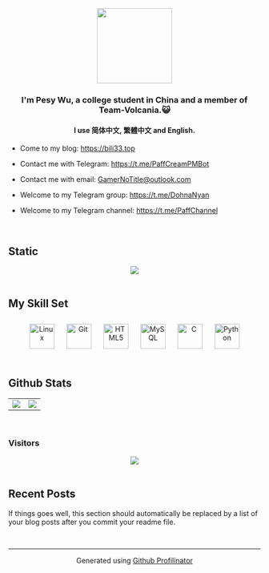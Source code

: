 <div align="center">
<img src="https://avatars.githubusercontent.com/u/28426291" align="center" height="150" width="150" />
</div>  
  

### <div align="center">I'm Pesy Wu, a college student in China and a member of Team-Volcania.😺</div>  
  

#### <div align="center">I use 简体中文, 繁體中文 and English.</div>  
  

- Come to my blog: https://bili33.top  
  

- Contact me with Telegram: https://t.me/PaffCreamPMBot  
  

- Contact me with email: GamerNoTitle@outlook.com  
  

- Welcome to my Telegram group: https://t.me/DohnaNyan  
  

- Welcome to my Telegram channel: https://t.me/PaffChannel  
  

<br/>  


## Static  
<div align="center">
<img src="https://github-widgetbox.vercel.app/api/profile?username=GamerNoTitle&data=followers,repositories,stars,commits" align="center" height="" width="" />
</div>  
  

<br/>  


## My Skill Set  
<div align="center">  
<a href="https://www.linux.org/" target="_blank"><img style="margin: 10px" src="https://profilinator.rishav.dev/skills-assets/linux-original.svg" alt="Linux" height="50" /></a>  
<a href="https://github.com/" target="_blank"><img style="margin: 10px" src="https://profilinator.rishav.dev/skills-assets/git-scm-icon.svg" alt="Git" height="50" /></a>  
<a href="https://en.wikipedia.org/wiki/HTML5" target="_blank"><img style="margin: 10px" src="https://profilinator.rishav.dev/skills-assets/html5-original-wordmark.svg" alt="HTML5" height="50" /></a>  
<a href="https://www.mysql.com/" target="_blank"><img style="margin: 10px" src="https://profilinator.rishav.dev/skills-assets/mysql-original-wordmark.svg" alt="MySQL" height="50" /></a>  
<a href="https://www.cprogramming.com/" target="_blank"><img style="margin: 10px" src="https://profilinator.rishav.dev/skills-assets/c-original.svg" alt="C" height="50" /></a>  
<a href="https://www.python.org/" target="_blank"><img style="margin: 10px" src="https://profilinator.rishav.dev/skills-assets/python-original.svg" alt="Python" height="50" /></a>  
</div>  

<br/>  


## Github Stats  
<div align="center">
<table><tr><td valign="top" width="50%">

<img src="https://github-readme-stats.vercel.app/api?username=GamerNoTitle&show_icons=true&count_private=true&hide_border=true" align="center" />

</td><td valign="top" width="50%">

<img src="https://github-readme-stats.vercel.app/api/top-langs/?username=GamerNoTitle&hide_border=true&layout=compact" align="center" />

</td></tr></table>  

</div>

<br/>  



### Visitors  
<div align="center">
<img src="https://count.getloli.com/get/@GamerNoTitle?theme=rule34" align="center" height="" width="" />
</div>  
  

<br/>  


## Recent Posts  
<!-- BLOG-POST-LIST:START -->  
If things goes well, this section should automatically be replaced by a list of your blog posts after you commit your readme file. 
<!-- BLOG-POST-LIST:END -->
<br />

----
<div align="center">Generated using <a href="https://profilinator.rishav.dev/" target="_blank">Github Profilinator</a></div>
